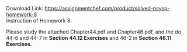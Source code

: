 Download Link: https://assignmentchef.com/product/solved-nsysp-homework-8
<br>
Instruction of Homework 8:

Please study the attached Chapter44.pdf and Chapter46.pdf, and the do 44-6 and 44-7 in <strong>Section 44.12 Exercises</strong> and 46-2 in <strong>Section 46.11 Exercises.</strong>